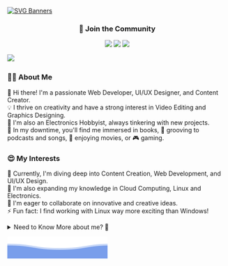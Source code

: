 [![SVG Banners](https://svg-banners.vercel.app/api?type=luminance&text1=Wisdom%20Fox&width=1000&height=200)](https://github.com/narainkarthikv/svg-banners)

<h3 align="center">
  🙋 Join the Community
</h3>

<p align="center">
  <a href="https://ko-fi.com/wisdom-fox" target="_blank"><img src="https://img.shields.io/badge/Ko--fi-F16061?style=for-the-badge&logo=ko-fi&logoColor=white"></a>
  <a href="https://www.patreon.com/user?u=72747187" target="_blank"><img src="https://img.shields.io/badge/Patreon-F96854?style=for-the-badge&logo=patreon&logoColor=white"></a>
  <a href="https://discord.gg/cb6tqTfk" target="_blank"><img src="https://img.shields.io/badge/Discord-5865F2?style=for-the-badge&logo=discord&logoColor=white"></a>
</p>

![](https://komarev.com/ghpvc/?username=narainkarthikv&color=brightgreen)

<h3 align="left">
  🧑‍🏫 About Me
</h3>

📖 Hi there! I'm a passionate Web Developer, UI/UX Designer, and Content Creator.  
💡 I thrive on creativity and have a strong interest in Video Editing and Graphics Designing.  
🪫 I'm also an Electronics Hobbyist, always tinkering with new projects.  
📘 In my downtime, you'll find me immersed in books, 🎵 grooving to podcasts and songs, 🎥 enjoying movies, or 🎮 gaming.

<h3 align="left">
  😍 My Interests 
</h3>

🔭 Currently, I'm diving deep into Content Creation, Web Development, and UI/UX Design.  
🌱 I'm also expanding my knowledge in Cloud Computing, Linux and Electronics.  
👯 I'm eager to collaborate on innovative and creative ideas.  
⚡ Fun fact: I find working with Linux way more exciting than Windows!

<details>
  
<summary>Need to Know More about me? 🔎</summary>

<h3 align="center">
  📫 Social Profiles
</h3>

  <p align="center">
      <a href="https://www.linkedin.com/in/narainkarthik-vellingiri/" target="_blank"><img src="https://img.shields.io/badge/LinkedIn-0077B5?style=for-the-badge&logo=linkedin&logoColor=white" style="border-radius: 20px"></a>
      <a href="https://narainkarthik.me" target="_blank"><img src="https://img.shields.io/badge/Portfolio-%23000000.svg?style=for-the-badge&logo=firefox&logoColor=#FF7139" style="border-radius: 20px"></a>
      <a href="https://www.gitlab.com/narainkarthikv" target="_blank"><img src="https://img.shields.io/badge/gitlab-%23181717.svg?style=for-the-badge&logo=gitlab&logoColor=white" style="border-radius: 20px"></a>
      <a href="https://leetcode.com/Narainkarthik31/" target="_blank"><img src="https://img.shields.io/badge/LeetCode-FFA116?style=for-the-badge&logo=LeetCode&logoColor=black" style="border-radius: 20px"></a>
      <a href="https://www.codechef.com/users/narainv" target="_blank"> <a href="https://www.geeksforgeeks.org/user/narainkarthik812/" target="_blank"><img src="https://img.shields.io/badge/GeeksforGeeks-298D46?style=for-the-badge&logo=geeksforgeeks&logoColor=white" style="border-radius: 20px"></a>
      <a href="https://www.codingninjas.com/studio/profile/Narainkarthikv" target="_blank"><img src="https://img.shields.io/badge/Coding%20Ninjas-DD6620?style=for-the-badge&logo=codingninjas&logoColor=white" style="border-radius: 20px"></a>
      <a href="https://steamcommunity.com/profiles/76561199130656975/" target="_blank"><img src="https://img.shields.io/badge/Steam-000000?style=for-the-badge&logo=steam&logoColor=white" style="border-radius: 20px"></a>
      <a href="https://open.spotify.com/user/31kjez2sc5umwskdatczxceb3xdi?si=gM0fW9oQRkuFm7W3UuCE8A&nd=1" target="_blank"><img src="https://img.shields.io/badge/Spotify-1ED760?&style=for-the-badge&logo=spotify&logoColor=white" style="border-radius: 20px"></a>
  </p>

<h3 align="center">
  💻 My Tech Stack
</h3>

<p align="center">
  <table align="center">
    <tr>
      <th>Frontend</th>
      <th>Backend</th>
      <th>Cloud</th>
      <th>Database</th>
      <th>CI/CD</th>
      <th>Tools</th>
      <th>OS</th>
    </tr>
    <tr>
      <td><img src="https://skillicons.dev/icons?i=html,css,javascript,react,figma,bootstrap,materialui,tailwind" /></td>
      <td><img src="https://skillicons.dev/icons?i=nodejs,express" /></td>
      <td><img src="https://skillicons.dev/icons?i=azure" /></td>
      <td><img src="https://skillicons.dev/icons?i=mongodb,firebase" /></td>
      <td><img src="https://skillicons.dev/icons?i=git,github,gitlab,githubactions" /></td>
      <td><img src="https://skillicons.dev/icons?i=ansible,postman,notion,docker,kubernetes" /></td>
      <td><img src="https://skillicons.dev/icons?i=linux,ubuntu,windows" /></td>
    </tr>
  </table>
</p>

<h3 align="center">
  🌟 Featured Projects
</h3>

<p align="center">
  <a href="https://wisdomfox-fit-track.netlify.app/"> <img src="https://github.com/narainkarthikv/narainkarthikv/blob/main/assets/images/fit-track.jpg" height="75px" width="75px" target="_blank"/></a>
  <a href="https://wisdomfox-sticky-memo.netlify.app/"> <img src="https://github.com/narainkarthikv/narainkarthikv/blob/main/assets/images/sticky-memo.jpg" height="75px" width="75px" target="_blank"/></a>
  <a href="https://nmoji.netlify.app/"> <img src="https://github.com/narainkarthikv/narainkarthikv/blob/main/assets/images/nmoji.jpg" height="75px" width="75px" target="_blank"/></a>
  <a href="https://contribution-cards.netlify.app/"> <img src="https://github.com/narainkarthikv/narainkarthikv/blob/main/assets/images/contribution-cards.jpg" height="75px" width="75px" target="_blank"/></a>
</p>

![Github stats](https://github-readme-stats.vercel.app/api?username=narainkarthikv&theme=tokyonight&hide_border=true)

![Top Langs](https://github-readme-stats.vercel.app/api/top-langs/?username=narainkarthikv&layout=compact&theme=tokyonight&count_private=true&hide_border=true)

</details>

![SVG Banners](https://github.com/narainkarthikv/narainkarthikv/blob/main/assets/svg/wavy-footer.svg)

<!--

Need to tweak more features

![status](https://nocache.advaith.workers.dev?url=https://img.shields.io/endpoint?url=https://dev.discordprofiles.me/api/badge/status/824717510762299464?simple=true)
![playing](https://nocache.advaith.workers.dev?url=https://img.shields.io/endpoint?url=https://dev.discordprofiles.me/api/badge/playing/824717510762299464)
![vscode](https://nocache.advaith.workers.dev?url=https://img.shields.io/endpoint?url=https://dev.discordprofiles.me/api/badge/vscode/824717510762299464)
[![spotify](https://nocache.advaith.workers.dev?url=https://img.shields.io/endpoint?url=https://dev.discordprofiles.me/api/badge/spotify/824717510762299464)](https://dev.discordprofiles.me/openspotify/824717510762299464)
-->
